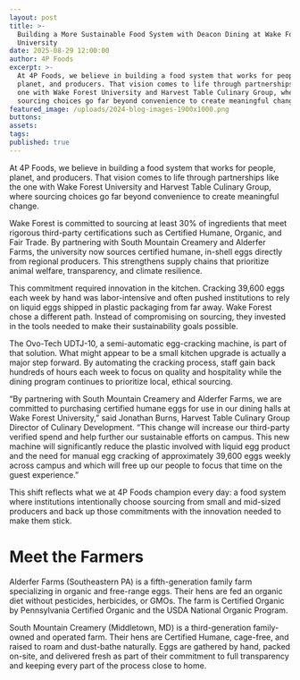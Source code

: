 ```yaml
---
layout: post
title: >-
  Building a More Sustainable Food System with Deacon Dining at Wake Forest 
  University 
date: 2025-08-29 12:00:00
author: 4P Foods
excerpt: >-
  At 4P Foods, we believe in building a food system that works for people,
  planet, and producers. That vision comes to life through partnerships like the
  one with Wake Forest University and Harvest Table Culinary Group, where
  sourcing choices go far beyond convenience to create meaningful change. 
featured_image: /uploads/2024-blog-images-1900x1000.png
buttons:
assets:
tags:
published: true
---
```

<div class="editable"></div>

At 4P Foods, we believe in building a food system that works for people, planet, and producers. That vision comes to life through partnerships like the one with Wake Forest University and Harvest Table Culinary Group, where sourcing choices go far beyond convenience to create meaningful change.

Wake Forest is committed to sourcing at least 30% of ingredients that meet rigorous third-party certifications such as Certified Humane, Organic, and Fair Trade. By partnering with South Mountain Creamery and Alderfer Farms, the university now sources certified humane, in-shell eggs directly from regional producers. This strengthens supply chains that prioritize animal welfare, transparency, and climate resilience.

This commitment required innovation in the kitchen. Cracking 39,600 eggs each week by hand was labor-intensive and often pushed institutions to rely on liquid eggs shipped in plastic packaging from far away. Wake Forest chose a different path. Instead of compromising on sourcing, they invested in the tools needed to make their sustainability goals possible.

The Ovo-Tech UDTJ-10, a semi-automatic egg-cracking machine, is part of that solution. What might appear to be a small kitchen upgrade is actually a major step forward. By automating the cracking process, staff gain back hundreds of hours each week to focus on quality and hospitality while the dining program continues to prioritize local, ethical sourcing.

“By partnering with South Mountain Creamery and Alderfer Farms, we are committed to purchasing certified humane eggs for use in our dining halls at Wake Forest University,” said Jonathan Burns, Harvest Table Culinary Group Director of Culinary Development. “This change will increase our third-party verified spend and help further our sustainable efforts on campus. This new machine will significantly reduce the plastic involved with liquid egg product and the need for manual egg cracking of approximately 39,600 eggs weekly across campus and which will free up our people to focus that time on the guest experience.”

This shift reflects what we at 4P Foods champion every day: a food system where institutions intentionally choose sourcing from small and mid-sized producers and back up those commitments with the innovation needed to make them stick.

# Meet the Farmers

Alderfer Farms (Southeastern PA) is a fifth-generation family farm specializing in organic and free-range eggs. Their hens are fed an organic diet without pesticides, herbicides, or GMOs. The farm is Certified Organic by Pennsylvania Certified Organic and the USDA National Organic Program.

South Mountain Creamery (Middletown, MD) is a third-generation family-owned and operated farm. Their hens are Certified Humane, cage-free, and raised to roam and dust-bathe naturally. Eggs are gathered by hand, packed on-site, and delivered fresh as part of their commitment to full transparency and keeping every part of the process close to home.